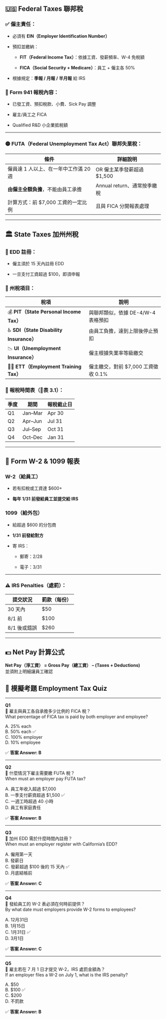 


## 🇺🇸 **Federal Taxes 聯邦稅**

### ✅ 僱主責任：

- 必須有 **EIN（Employer Identification Number）**
    
- 預扣並繳納：
    
    - **FIT（Federal Income Tax）**：依據工資、發薪頻率、W-4 免稅額
        
    - **FICA（Social Security + Medicare）**：員工 + 僱主各 50%
        
- 根據規定：**季報 / 月報 / 半月報** 給 IRS
    

### 📄 **Form 941 報稅內容**：

- 已發工資、預扣稅款、小費、Sick Pay 調整
    
- 雇主/員工之 FICA
    
- Qualified R&D 小企業抵稅額
    

---

### 🟡 **FUTA（Federal Unemployment Tax Act）聯邦失業稅**：

|條件|詳細說明|
|---|---|
|僱員達 1 人以上、在一年中工作滿 20 週|OR 僱主某季發薪超過 $1,500|
|**由僱主全額負擔**，不能由員工承擔|Annual return、通常按季繳稅|
|計算方式：前 $7,000 工資的一定比例|且與 FICA 分開報表處理|

---

## 🏛 **State Taxes 加州州稅**

### 🧷 EDD 註冊：

- 僱主須於 15 天內註冊 EDD
    
- 一旦支付工資超過 $100，即須申報
    

### 🧮 州稅項目：

|稅項|說明|
|---|---|
|💰 **PIT（State Personal Income Tax）**|與聯邦類似，依據 DE-4/W-4 表格預扣|
|♿ **SDI（State Disability Insurance）**|由員工負擔，達到上限後停止預扣|
|📉 **UI（Unemployment Insurance）**|僱主根據失業率等級繳交|
|🧑‍🏫 **ETT（Employment Training Tax）**|僱主繳交，對前 $7,000 工資徵收 0.1%|

### 📅 報稅時間表（📌表 3.1）：

|季度|期間|報稅截止日|
|---|---|---|
|Q1|Jan–Mar|Apr 30|
|Q2|Apr–Jun|Jul 31|
|Q3|Jul–Sep|Oct 31|
|Q4|Oct–Dec|Jan 31|

---

## 📄 **Form W-2 & 1099 報表**

### W-2（給員工）

- 若有扣稅或工資達 $600+
    
- **每年 1/31 前發給員工並提交給 IRS**
    

### 1099（給外包）

- 給超過 $600 的分包商
    
- **1/31 前發給對方**
    
- 寄 IRS：
    
    - 郵寄：2/28
        
    - 電子：3/31
        

---

### ⚠️ IRS Penalties（處罰）：

|提交狀況|罰款（每份）|
|---|---|
|30 天內|$50|
|8/1 前|$100|
|8/1 後或錯誤|$260|

---

## 💵 **Net Pay 計算公式**

**Net Pay（淨工資） = Gross Pay（總工資） – (Taxes + Deductions)**  
並須附上明細讓員工確認


## 📝 模擬考題 Employment Tax Quiz

---

**Q1**  
📌 雇主與員工各自承擔多少比例的 FICA 稅？  
What percentage of FICA tax is paid by both employer and employee?

A. 25% each  
B. 50% each ✅  
C. 100% employer  
D. 10% employee

✅ **答案 Answer: B**

---

**Q2**  
📌 什麼情況下雇主需要繳 FUTA 稅？  
When must an employer pay FUTA tax?

A. 員工年收入超過 $7,000  
B. 一季支付薪資超過 $1,500 ✅  
C. 一週工時超過 40 小時  
D. 員工有家庭責任

✅ **答案 Answer: B**

---

**Q3**  
📌 加州 EDD 需於什麼時間內註冊？  
When must an employer register with California’s EDD?

A. 僱用第一天  
B. 發薪日  
C. 發薪超過 $100 後的 15 天內 ✅  
D. 月底結帳前

✅ **答案 Answer: C**

---

**Q4**  
📌 發給員工的 W-2 表必須在何時前提供？  
By what date must employers provide W-2 forms to employees?

A. 12月31日  
B. 1月15日  
C. 1月31日 ✅  
D. 3月1日

✅ **答案 Answer: C**

---

**Q5**  
📌 雇主若在 7 月 1 日才提交 W-2，IRS 處罰金額為？  
If an employer files a W-2 on July 1, what is the IRS penalty?

A. $50  
B. $100 ✅  
C. $200  
D. 不罰款

✅ **答案 Answer: B**